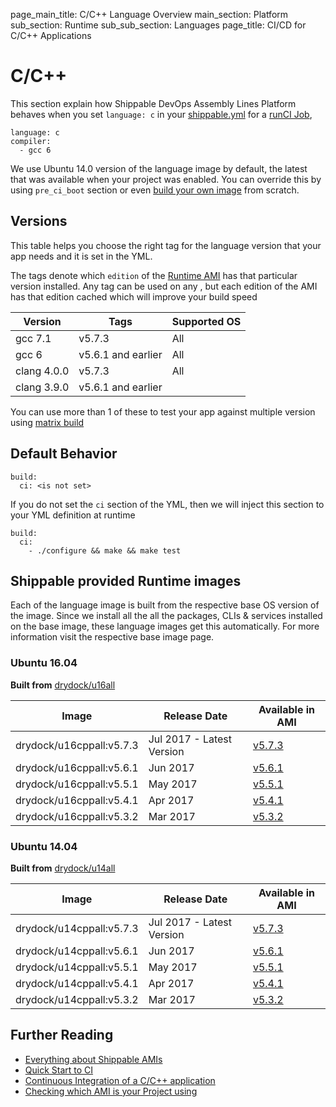 page_main_title: C/C++ Language Overview
main_section: Platform
sub_section: Runtime
sub_sub_section: Languages
page_title: CI/CD for C/C++ Applications

# C/C++
This section explain how Shippable DevOps Assembly Lines Platform behaves when you set `language: c` in your [shippable.yml](/platform/tutorial/workflow/shippable-yml) for a [runCI Job](/platform/workflow/job/runci), 

```
language: c
compiler:
  - gcc 6
```

We use Ubuntu 14.0 version of the language image by default, the latest that was available when your project was enabled. You can override this by using `pre_ci_boot` section or even [build your own image](/ci/custom-docker-image) from scratch.

<a name="versions"></a>
## Versions
This table helps you choose the right tag for the language version that your app needs and it is set in the YML. 

The tags denote which `edition` of the [Runtime AMI](/platform/tutorial/runtime/ami-overview) has that particular version installed. Any tag can be used on any , but each edition of the AMI has that edition cached which will improve your build speed

| Version  |  Tags    | Supported OS
|----------|---------|-----------
|gcc 7.1 |   v5.7.3     | All 
|gcc 6   |  v5.6.1 and earlier | All 
|clang 4.0.0 |   v5.7.3     | All 
|clang 3.9.0 |   v5.6.1 and earlier 


You can use more than 1 of these to test your app against multiple version using [matrix build](/ci/matrix-builds)

## Default Behavior

```
build:
  ci: <is not set>
```

If you do not set the `ci` section of the YML, then we will inject this section to your YML definition at runtime

```
build:
  ci:
    - ./configure && make && make test
```

## Shippable provided Runtime images
Each of the language image is built from the respective base OS version of the image. Since we install all the all the packages, CLIs & services installed on the base image, these language images get this automatically. For more information visit the respective base image page.

### Ubuntu 16.04

**Built from** [drydock/u16all](/platform/runtime/os/ubuntu16)

|Image| Release Date |Available in AMI | 
|----------|------------|-----|
drydock/u16cppall:v5.7.3  | Jul 2017 - Latest Version | [v5.7.3](/platform/tutorial/runtime/ami-v573)
drydock/u16cppall:v5.6.1  | Jun 2017  | [v5.6.1](/platform/tutorial/runtime/ami-v561)
drydock/u16cppall:v5.5.1  | May 2017  | [v5.5.1](/platform/tutorial/runtime/ami-v551)
drydock/u16cppall:v5.4.1  | Apr 2017  | [v5.4.1](/platform/tutorial/runtime/ami-v541)
drydock/u16cppall:v5.3.2  | Mar 2017  | [v5.3.2](/platform/tutorial/runtime/ami-v532)

### Ubuntu 14.04

**Built from** [drydock/u14all](/platform/runtime/os/ubuntu14)

|Image| Release Date |Available in AMI | 
|----------|------------|-----|
drydock/u14cppall:v5.7.3  | Jul 2017 - Latest Version | [v5.7.3](/platform/tutorial/runtime/ami-v573)
drydock/u14cppall:v5.6.1  | Jun 2017  | [v5.6.1](/platform/tutorial/runtime/ami-v561)
drydock/u14cppall:v5.5.1  | May 2017  | [v5.5.1](/platform/tutorial/runtime/ami-v551)
drydock/u14cppall:v5.4.1  | Apr 2017  | [v5.4.1](/platform/tutorial/runtime/ami-v541)
drydock/u14cppall:v5.3.2  | Mar 2017  | [v5.3.2](/platform/tutorial/runtime/ami-v532)

## Further Reading
* [Everything about Shippable AMIs](/platform/tutorial/runtime/ami-overview)
* [Quick Start to CI](/getting-started/ci-sample)
* [Continuous Integration of a C/C++ application](/ci/cpp-continuous-integration)
* [Checking which AMI is your Project using](/platform/visibility/subscription/nodes)